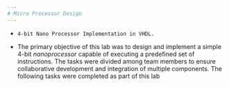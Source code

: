```yaml
---
# Micro Processor Design
---
```


- `4-bit Nano Processor Implementation in VHDL.`

- The primary objective of this lab was to design and implement a simple 4-bit *nanoprocessor*
capable of executing a predefined set of instructions. The tasks were divided among team
members to ensure collaborative development and integration of multiple components. The
following tasks were completed as part of this lab
